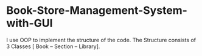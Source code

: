 # Book-Store-Management-System-with-GUI
I use OOP to implement the structure of the code. The Structure consists of 3 Classes [ Book – Section – Library].
